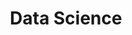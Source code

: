 ---
title: Data Science
menu:
    sidebar:
        name: Data Science
        identifier: data-science
        weight: 1
---